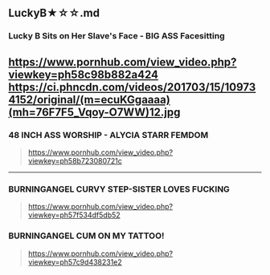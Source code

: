 ## LuckyB★☆☆.md
### Lucky B Sits on Her Slave's Face - BIG ASS Facesitting
https://www.pornhub.com/view_video.php?viewkey=ph58c98b882a424
![]()https://ci.phncdn.com/videos/201703/15/109734152/original/(m=ecuKGgaaaa)(mh=76F7F5_Vqoy-O7WW)12.jpg
---
### 48 INCH ASS WORSHIP - ALYCIA STARR FEMDOM
>https://www.pornhub.com/view_video.php?viewkey=ph58b723080721c
>![]()
---
### BURNINGANGEL CURVY STEP-SISTER LOVES FUCKING
>https://www.pornhub.com/view_video.php?viewkey=ph57f534df5db52
>![]()
### BURNINGANGEL CUM ON MY TATTOO!
>https://www.pornhub.com/view_video.php?viewkey=ph57c9d438231e2
>![]()
